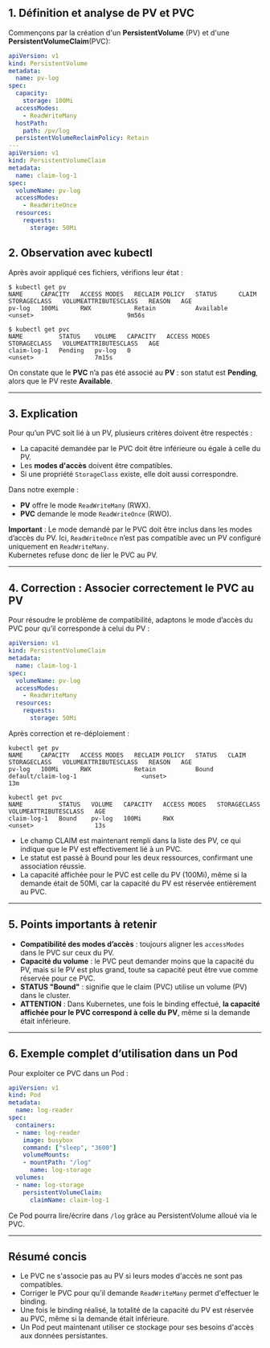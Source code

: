 ## 1. Définition et analyse de PV et PVC

Commençons par la création d'un **PersistentVolume** (PV) et d'une **PersistentVolumeClaim**(PVC):

```yaml
apiVersion: v1
kind: PersistentVolume
metadata:
  name: pv-log
spec:
  capacity:
    storage: 100Mi
  accessModes:
    - ReadWriteMany
  hostPath:
    path: /pv/log
  persistentVolumeReclaimPolicy: Retain
---
apiVersion: v1
kind: PersistentVolumeClaim
metadata:
  name: claim-log-1
spec:
  volumeName: pv-log
  accessModes:
    - ReadWriteOnce
  resources:
    requests:
      storage: 50Mi
```

## 2. Observation avec kubectl

Après avoir appliqué ces fichiers, vérifions leur état :

```
$ kubectl get pv
NAME     CAPACITY   ACCESS MODES   RECLAIM POLICY   STATUS      CLAIM   STORAGECLASS   VOLUMEATTRIBUTESCLASS   REASON   AGE
pv-log   100Mi      RWX            Retain           Available                          <unset>                          9m56s

$ kubectl get pvc
NAME          STATUS    VOLUME   CAPACITY   ACCESS MODES   STORAGECLASS   VOLUMEATTRIBUTESCLASS   AGE
claim-log-1   Pending   pv-log   0                                        <unset>                 7m15s
```

On constate que le **PVC** n’a pas été associé au **PV** : son statut est **Pending**, alors que le PV reste **Available**.

***

## 3. Explication

Pour qu’un PVC soit lié à un PV, plusieurs critères doivent être respectés :
- La capacité demandée par le PVC doit être inférieure ou égale à celle du PV.
- Les **modes d'accès** doivent être compatibles.
- Si une propriété `StorageClass` existe, elle doit aussi correspondre.

Dans notre exemple :
- **PV** offre le mode `ReadWriteMany` (RWX).
- **PVC** demande le mode `ReadWriteOnce` (RWO).

**Important** : Le mode demandé par le PVC doit être inclus dans les modes d’accès du PV. Ici, `ReadWriteOnce` n’est pas compatible avec un PV configuré uniquement en `ReadWriteMany`.  
Kubernetes refuse donc de lier le PVC au PV.

***

## 4. Correction : Associer correctement le PVC au PV

Pour résoudre le problème de compatibilité, adaptons le mode d’accès du PVC pour qu’il corresponde à celui du PV :

```yaml
apiVersion: v1
kind: PersistentVolumeClaim
metadata:
  name: claim-log-1
spec:
  volumeName: pv-log
  accessModes:
    - ReadWriteMany
  resources:
    requests:
      storage: 50Mi
```

Après correction et re-déploiement :

```
kubectl get pv
NAME     CAPACITY   ACCESS MODES   RECLAIM POLICY   STATUS   CLAIM                 STORAGECLASS   VOLUMEATTRIBUTESCLASS   REASON   AGE
pv-log   100Mi      RWX            Retain           Bound    default/claim-log-1                  <unset>                          13m

kubectl get pvc
NAME          STATUS   VOLUME   CAPACITY   ACCESS MODES   STORAGECLASS   VOLUMEATTRIBUTESCLASS   AGE
claim-log-1   Bound    pv-log   100Mi      RWX                           <unset>                 13s
```

- Le champ CLAIM est maintenant rempli dans la liste des PV, ce qui indique que le PV est effectivement lié à un PVC. 
- Le statut est passé à Bound pour les deux ressources, confirmant une association réussie. 
- La capacité affichée pour le PVC est celle du PV (100Mi), même si la demande était de 50Mi, car la capacité du PV est réservée entièrement au PVC.

***

## 5. Points importants à retenir

- **Compatibilité des modes d’accès** : toujours aligner les `accessModes` dans le PVC sur ceux du PV.
- **Capacité du volume** : le PVC peut demander moins que la capacité du PV, mais si le PV est plus grand, toute sa capacité peut être vue comme réservée pour ce PVC.
- **STATUS "Bound"** : signifie que le claim (PVC) utilise un volume (PV) dans le cluster.
- **ATTENTION** : Dans Kubernetes, une fois le binding effectué, **la capacité affichée pour le PVC correspond à celle du PV**, même si la demande était inférieure.

***

## 6. Exemple complet d’utilisation dans un Pod

Pour exploiter ce PVC dans un Pod :

```yaml
apiVersion: v1
kind: Pod
metadata:
  name: log-reader
spec:
  containers:
  - name: log-reader
    image: busybox
    command: ["sleep", "3600"]
    volumeMounts:
    - mountPath: "/log"
      name: log-storage
  volumes:
  - name: log-storage
    persistentVolumeClaim:
      claimName: claim-log-1
```
Ce Pod pourra lire/écrire dans `/log` grâce au PersistentVolume alloué via le PVC.

***

## Résumé concis

- Le PVC ne s'associe pas au PV si leurs modes d'accès ne sont pas compatibles.
- Corriger le PVC pour qu'il demande `ReadWriteMany` permet d'effectuer le binding.
- Une fois le binding réalisé, la totalité de la capacité du PV est réservée au PVC, même si la demande était inférieure.
- Un Pod peut maintenant utiliser ce stockage pour ses besoins d'accès aux données persistantes.
